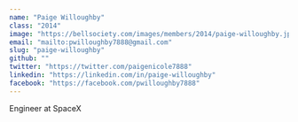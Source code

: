 ```yaml
---
name: "Paige Willoughby"
class: "2014"
image: "https://bellsociety.com/images/members/2014/paige-willoughby.jpg"
email: "mailto:pwilloughby7888@gmail.com"
slug: "paige-willoughby"
github: ""
twitter: "https://twitter.com/paigenicole7888"
linkedin: "https://linkedin.com/in/paige-willoughby"
facebook: "https://facebook.com/pwilloughby7888"
---
```

Engineer at SpaceX